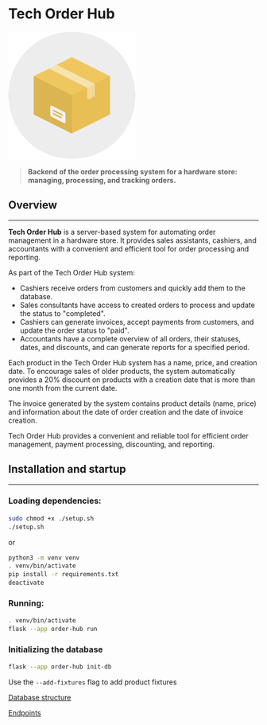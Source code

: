 # **Tech Order Hub**

![box.png](./doc/images/box.png)

>**Backend of the order processing system for a hardware store: managing, processing, and tracking orders.**

## Overview
---
**Tech Order Hub** is a server-based system for automating order management in a hardware store. It provides sales assistants, cashiers, and accountants with a convenient and efficient tool for order processing and reporting.

As part of the Tech Order Hub system:

* Cashiers receive orders from customers and quickly add them to the database.
* Sales consultants have access to created orders to process and update the status to "completed".
* Cashiers can generate invoices, accept payments from customers, and update the order status to "paid".
* Accountants have a complete overview of all orders, their statuses, dates, and discounts, and can generate reports for a specified period.

Each product in the Tech Order Hub system has a name, price, and creation date. To encourage sales of older products, the system automatically provides a 20% discount on products with a creation date that is more than one month from the current date.

The invoice generated by the system contains product details (name, price) and information about the date of order creation and the date of invoice creation.

Tech Order Hub provides a convenient and reliable tool for efficient order management, payment processing, discounting, and reporting.

## Installation and startup
---
### Loading dependencies:
```sh
sudo chmod +x ./setup.sh
./setup.sh
```

or 

```sh
python3 -m venv venv
. venv/bin/activate
pip install -r requirements.txt
deactivate
```

### Running:

```sh
. venv/bin/activate
flask --app order-hub run
```

### Initializing the database

```sh
flask --app order-hub init-db
```

Use the `--add-fixtures` flag to add product fixtures

[Database structure](./doc/database.md)

[Endpoints](./doc/endpoints.md)
